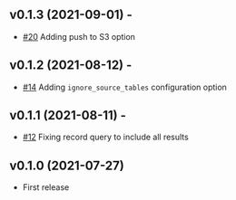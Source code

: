 ## v0.1.3 (2021-09-01) -
* [#20](https://github.com/perryqh/db_blaster/pull/20/files) Adding push to S3 option

## v0.1.2 (2021-08-12) -
* [#14](https://github.com/perryqh/db_blaster/pull/14/files) Adding `ignore_source_tables` configuration option

## v0.1.1 (2021-08-11) - 
* [#12](https://github.com/perryqh/db_blaster/pull/12/files) Fixing record query to include all results

## v0.1.0 (2021-07-27)
* First release
